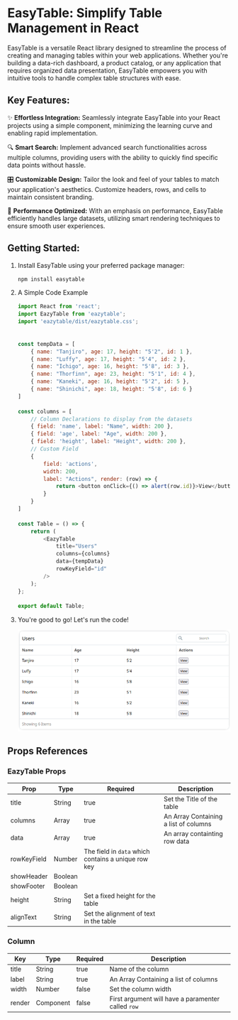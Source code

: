 # EasyTable: Simplify Table Management in React

EasyTable is a versatile React library designed to streamline the process of creating and managing tables within your web applications. Whether you're building a data-rich dashboard, a product catalog, or any application that requires organized data presentation, EasyTable empowers you with intuitive tools to handle complex table structures with ease.

## Key Features:

✨ **Effortless Integration:** Seamlessly integrate EasyTable into your React projects using a simple component, minimizing the learning curve and enabling rapid implementation.

🔍 **Smart Search:** Implement advanced search functionalities across multiple columns, providing users with the ability to quickly find specific data points without hassle.

🎛️ **Customizable Design:** Tailor the look and feel of your tables to match your application's aesthetics. Customize headers, rows, and cells to maintain consistent branding.

🚀 **Performance Optimized:** With an emphasis on performance, EasyTable efficiently handles large datasets, utilizing smart rendering techniques to ensure smooth user experiences.

<!-- 💡 Intuitive Sorting: Allow users to sort table columns in ascending or descending order, making data exploration more intuitive and user-friendly. -->

<!-- 📊 Data Visualization: Integrate data visualization components seamlessly within table cells, presenting information using charts, icons, or any other React component. -->

<!-- 🔄 Pagination and Infinite Scrolling: Implement pagination or infinite scrolling to manage data presentation, ensuring efficient navigation through extensive datasets.

📋 Clipboard Interaction: Enable easy data copying with built-in clipboard interaction support, allowing users to extract table data effortlessly. -->


## Getting Started:

1. Install EasyTable using your preferred package manager:

    ```sh
    npm install easytable
    ```

2. A Simple Code Example 
    ```javascript
    import React from 'react';
    import EazyTable from 'eazytable';
    import 'eazytable/dist/eazytable.css';


    const tempData = [
        { name: "Tanjiro", age: 17, height: "5'2", id: 1 },
        { name: "Luffy", age: 17, height: "5'4", id: 2 },
        { name: "Ichigo", age: 16, height: "5'8", id: 3 },
        { name: "Thorfinn", age: 23, height: "5'1", id: 4 },
        { name: "Kaneki", age: 16, height: "5'2", id: 5 },
        { name: "Shinichi", age: 18, height: "5'8", id: 6 }
    ]

    const columns = [
        // Column Declarations to display from the datasets
        { field: 'name', label: "Name", width: 200 },
        { field: 'age', label: "Age", width: 200 },
        { field: 'height', label: "Height", width: 200 },
        // Custom Field
        {
            field: 'actions',
            width: 200,
            label: "Actions", render: (row) => {
                return <button onClick={() => alert(row.id)}>View</button>
            }
        }
    ]

    const Table = () => {
        return (
            <EazyTable
                title="Users"
                columns={columns}
                data={tempData}
                rowKeyField="id"
            />
        );
    };

    export default Table;
    ```

3. You're good to go! Let's run the code!

    ![Alt text](./screenshots/demo_1.png "a title")


<!-- interface EazyTableProps {
    title: string;
    columns: Array<ColumnType>;
    data: Array<RowType>;
    rowKeyField: string;
    theme?: string;
    customClass?: string;
    showHeader?: boolean;
    showFooter?: boolean;
} -->

## Props References

### EazyTable Props

|Prop        |Type       | Required    | Description    |
|------------|-----------|-------------|----------------|
| title     | String | true |  Set the Title of the table|
| columns   | Array  | true |  An Array Containing a list of columns|
| data   | Array  | true |  An array containting row data |
| rowKeyField | Number | The field in `data` which contains a unique row key |
| showHeader | Boolean |  |
| showFooter | Boolean |  |
| height    | String | Set a fixed height for the table |
| alignText    | String | Set the alignment of text in the table |



### Column

| Key        |Type          |Required | Description    |
|------------|--------------|---------|----------------|
| title     | String | true | Name of the column|
| label   | String  | true | An Array Containing a list of columns|
| width   | Number  | false | Set the column width|
| render   | Component  | false |  First argument will have a paramenter called `row`  |